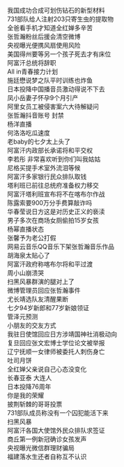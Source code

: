 我国成功合成可划伤钻石的新型材料  
731部队给人注射203只寄生虫的提取物  
全爸看手机才知道全红婵多辛苦  
张哲瀚粉丝后援会清空微博  
央视曝光便携风扇使用风险  
美国得州要等另一个孩子死去才有床位  
阿富汗总统将辞职  
All in青春接力计划  
施廷懋说梦之队平时训练也炸鱼  
日本投降中国播音员激动得说不下去  
凤小岳妻子怀孕9个月引产  
阿里女员工被侵害案六大待解疑问  
张哲瀚抖音账号 封禁  
杨洋直播  
何洛洛吃瓜速度  
老baby的七夕太上头了  
阿富汗内政部长承诺将和平交权  
李若彤 非常喜欢听到你们叫我姑姑  
尼格买提手术室外流泪等候  
阿富汗多家银行民众排队取钱  
塔利班已前往总统府准备权力移交  
阿富汗塔利班宣布将不在喀布尔作战  
陈露索要900万分手费算敲诈吗  
华春莹说日方这是对历史正义的亵渎  
男子多次在商场女厕偷拍15岁女孩  
杨幂直播状态  
张馨予为老公打假  
网易云音乐QQ音乐下架张哲瀚音乐作品  
胡海泉太贴心了  
阿富汗政府称喀布尔将和平过渡  
周小山崩溃哭  
扫黑风暴群演的腿对上了  
微博管理员回应张哲瀚事件  
尤长靖选队友清醒果断  
七夕94岁新郎和77岁新娘领证  
管泽元预测  
小朋友的交友方式  
我驻日使馆回应日方涉靖国神社消极动向  
复旦回应张文宏博士学位论文被举报  
辽宁抚顺一女律师被委托人刺伤身亡  
吐司月饼  
全红婵父亲说自己心态没变化  
长春亚泰 大连人  
日本投降76周年  
你是我的荣耀  
披荆斩棘的哥哥投票  
731部队成员称没有一个囚犯能活下来  
扫黑风暴  
阿富汗各国大使馆外民众排队求签证  
商丘第一例新冠确诊女孩发声  
央视曝光微信群理财骗局  
福建落水生还者自称互不认识  
